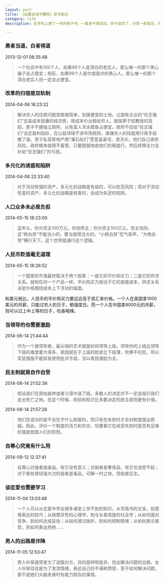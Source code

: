 ```yaml
---
layout: post
title: 《站着说话不腰疼》读书笔记
category: life
description: 在手机上放了一年的电子书，一直舍不得读完。终于读完了，分享一些笔记，不过还是看原文来得爽。

---
```


### 黑者当道，白者得道
2013-12-01 08:35:48

>一个社会中有100个人，如果99个人是清白的老实人，那么唯一的那个黑心骗子会占便宜；相反，如果99个人是尔虞我诈的黑心人，那么唯一的那个清白老实人则一定会占便宜。

### 改革的归宿是双轨制
2014-04-06 16:23:22

>解决穷人的住房问题思路很简单，划拨便宜的土地，让国有企业的“任志强们”去盖成本低廉的经济房，按成本价出租给穷人。就按茅于轼教授的高招，房子不建独立厕所，以免富人浑水摸鱼占便宜。政府不应给“任志强们”设定盈利指标，在公益领域不讲市场规则，谁赚穷人的钱就用行政手段撤了谁。至于私营房地产商“潘石屹们”愿意盖豪宅、卖天价，他们自己承担风险，政府根本就用不着管，只要狠狠地收他们的税就行，然后转移支付去补贴“任志强们”的亏损。

### 多元化的诱惑和陷阱
2014-04-06 22:33:40

>对于流动性强的资产，多元化的战略是有益的，可以防范风险；而对于流动性差的资产，多元化的战略是有害的，会成为失足的陷阱。

### 人口众多未必是负担
2014-05-15 18:23:00

>这年头，你欠债主100万元，你怕债主；你欠债主100亿元，债主怕你。这“杨白劳”不能当小的，要当就得当大的。“小杨白劳”忍气吞声，“大杨白劳”横行天下。这个世界就通行这个逻辑。

### 人民币贬值毫无道理
2014-05-15 18:26:52

>一个国家的币值最终取决于两个因素：一是它的平价购买力；二是它的供求关系。就和任何一个产品一样，平价购买力相当于它的直接成本，供求关系决定价格围绕成本上下浮动的幅度。

和美元相比，人民币的平价购买力要远远高于其汇率价格。一个人在美国拿1000美元的月薪，只能过穷人的日子，勉强度日。而一个人在中国拿8000元的月薪，则可以过上中上等的日子，吃香喝辣。

### 当领导的也需要激励
2014-06-14 21:44:44

>作为一个被领导者，最尖端的艺术就是如何领导上级。领导你的上级比领导下级的难度要大得多，原因就在于上级的脸皮比下级薄，吹捧不吃贬，所以奖惩措施不能轻易使用批评手段，当以表扬激励为主。

### 民主制就是自作自受
2014-06-14 21:52:36

>假设我们在原始森林或者沙漠中迷了路，多数人的决定并不一定会指引我们走出死亡之地。在这个时候，经验和知识比多数决定的民主原则更有价值。

2014-06-14 21:57:28

>他们在成功时是不会在乎什么制度的，而只有在失败时才会对制度提出质疑。因此，评价一个制度的活力和优劣，恰要看它在经受失败时是否有足够的强度抵御人们的怨怒。

### 自尊心究竟有什么用
2014-09-12 12:37:41

>自尊心对强者是废品，有它没有意义；对弱者是奢侈品，有它也消受不起；对于那些曾经强大过的弱者是毒品，可解一时之快，但贻害后生。

### 谈恋爱也需要学习
2014-11-04 13:03:48

>一个人可以从恋爱中学会很多课堂上学不到的知识，从写情书的文采，到感情表达的技巧；从揣摩异性的心理学，到与长辈周旋的社会学；从如何面对竞争，到如何达成妥协；从如何渡过挫折，到如何控制情绪；从如何表示接受，到如何表达拒绝……

### 男人的出路是诈降
2014-11-05 12:53:47

>男人吵架通常是为了说服对方，目的是辨明是非，找出解决问题的出路。女人吵架往往是为了发泄情绪，表达自己的不满和愤怒，至于如何解决问题，那不是她们头脑发昏时有能力顾及的事情。
